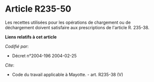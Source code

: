 # Article R235-50

Les recettes utilisées pour les opérations de chargement ou de déchargement doivent satisfaire aux prescriptions de l'article
R. 235-38.

**Liens relatifs à cet article**

_Codifié par_:

  - Décret n°2004-196 2004-02-25

_Cite_:

  - Code du travail applicable à Mayotte. - art. R235-38 (V)
